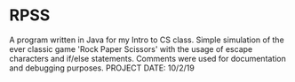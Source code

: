 # RPSS
A program written in Java for my Intro to CS class. Simple simulation of the ever classic game 'Rock Paper Scissors' with the usage of escape characters and if/else statements. Comments were used for documentation and debugging purposes. PROJECT DATE: 10/2/19
